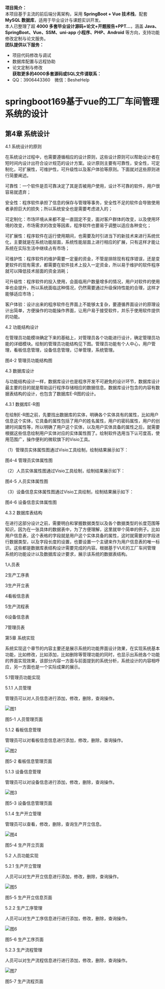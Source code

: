 **项目简介：**  
本项目基于主流的前后端分离架构，采用 **SpringBoot + Vue 技术栈**，配套 **MySQL 数据库**，适用于毕业设计与课题实训开发。  
本人已整理了超 **4000 多套毕业设计源码+论文+开题报告+PPT...**，涵盖 **Java、SpringBoot、Vue、SSM、uni-app 小程序、PHP、Android** 等方向，支持功能修改定制与论文服务。  
**团队提供以下服务：**  
- 项目代码修改与调试  
- 数据库配置与远程协助  
- 论文定制与修改  
**获取更多的4000多套源码或SQL文件请联系：**  
- QQ：3906443360 微信：BesheHelp


# springboot169基于vue的工厂车间管理系统的设计

## 第4章 系统设计

4.1 系统设计的原则

在系统设计过程中，也需要遵循相应的设计原则，这些设计原则可以帮助设计者在短时间内设计出符合设计规范的设计方案。设计原则主要有可靠性，安全性，可定制化，可扩展性，可维护性，可升级性以及客户体验等原则。下面就对这些原则进行简要阐述。

可靠性：一个软件是否可靠决定了其是否被用户使用，设计不可靠的软件，用户很容易就遗弃；

安全性：程序软件承担了信息的保存与管理等事务，安全性不足的软件会导致使用者承担巨大的损失；所以系统安全也是需要考虑进入的；

可定制化：市场环境从来都不是一直固定不变，面对客户群体的改变，以及使用环境的改变，市场需求的改变等因素，程序软件也要易于调整以适应各种变化；

可扩展性：程序软件在运行使用期间，也需要及时引进当下的新技术来进行系统优化，主要就是在系统功能层面，系统性能层面上进行相应的扩展，只有这样才能让系统在实际生活中继续占有市场；

可维护性：程序软件的维护需要一定量的资金，不管是排除现有程序错误，还是变更软件的现有需求，都需要在软件技术上投入一定资金，所以易于维护的软件程序就可以降低技术层面的资金消耗；

可升级性：程序软件的投入使用，会面临用户数量增多的情况，用户对软件的使用率也会提升，所以系统面临这种情况，仍然需要通过升级保持性能的合理，这样才能够适应市场；

客户体验：设计出来的程序软件在界面上不能够太复杂，要遵循界面设计的原理设计出简单，方便操作的功能操作界面，让用户易于接受软件，并乐于使用软件提供的功能。

4.2 功能结构设计

在管理员功能模块确定下来的基础上，对管理员各个功能进行设计，确定管理员功能的详细模块。绘制的管理员功能结构见下图。管理员功能有个人中心，用户管理，看板信息管理，设备信息管理，订单管理，系统管理。

图4-2 管理员功能结构图

4.3 数据库设计

与功能结构设计一样，数据库设计也是程序开发不可避免的设计环节，数据库设计最主要的目的就是帮助运行程序存储相应的数据信息。数据库设计包含的内容有数据表结构的设计，也包含了数据库E-R图的设计。

4.3.1 数据库E-R图

在绘制E-R图之前，先要找出数据库的实体，明确各个实体具有的属性，比如用户信息这个实体，它具备的属性包括了用户的姓名属性，用户的密码属性，用户的创建时间属性等，所以明确了用户这个实体，以及用户实体具备的属性之后，就需要根据这些信息绘制用户实体对应的实体属性图了。绘制软件选用当下认可度高，使用范围广，操作便利的微软旗下的Visio工具。

（1）管理员实体属性图通过Visio工具绘制，绘制结果展示如下：

图4-4 管理员实体属性图

（2）人员实体属性图通过Visio工具绘制，绘制结果展示如下：

图4-5 人员实体属性图

（3）设备信息实体属性图通过Visio工具绘制，绘制结果展示如下：

图4-6 设备信息实体属性图

4.3.2 数据库表结构

在进行这部分设计之前，需要明白和掌握数据类型以及各个数据类型的长度范围等知识，因为在一张具体的数据表中，为了方便理解，这里就举个简单的例子。比如用户信息表，这个表格的字段就是用户这个实体具备的属性，这时就需要对字段进行数据类型，以及字段长度的设置，也要设置一个主键来作为用户信息表的唯一标识。这些都是数据库表结构设计需要完成的内容。根据基于VUE的工厂车间管理系统的功能设计以及数据库设计要求，展示该系统的数据表结构。

1人员表

2生产工序表

3生产开立表

4看板信息表

5生产流程表

6设备信息表

7管理员表

第5章 系统实现

系统实现这个章节的内容主要还是展示系统的功能界面设计效果，在实现系统基本功能，比如修改，比如添加，比如删除等管理功能的同时，也显示出系统各个功能的界面实现效果，该部分内容一方面与前面提到的系统分析，系统设计的内容相呼应，另一方面也是一个实际成果的展示。

5.1管理员功能实现

5.1.1 人员管理

管理员可以对人员信息进行添加，修改，删除，查询操作。

![图1](images/image_0.png)

图5-1 人员管理页面

5.1.2 看板信息管理

管理员可以对看板信息信息进行添加，修改，删除，查询操作。

![图2](images/image_1.png)

图5-2 看板信息管理页面

5.1.3 设备信息管理

管理员可以对设备信息进行添加，修改，删除，查询操作。

![图3](images/image_2.png)

图5-3 设备信息管理页面

5.1.4 生产开立管理

管理员可以查看，修改，删除，查询生产开立信息。

![图4](images/image_3.png)

图5-4 生产开立页面

5.2 人员功能实现

5.2.1 生产开立管理

人员可以对生产开立信息进行添加，修改，删除，查询操作。

![图5](images/image_4.png)

图5-5 生产开立信息页面

5.2.2 生产工序管理

人员可以对生产工序信息进行进行添加，修改，删除，查询操作。

![图6](images/image_5.png)

图5-6 生产工序页面

5.2.3 生产流程管理

人员可以对生产流程信息进行进行添加，修改，删除，查询操作。

![图7](images/image_6.png)

图5-7 生产流程页面

